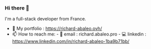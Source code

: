 ### Hi there 👋

I'm a full-stack developer from France.

- :briefcase: My portfolio : https://richard-abaleo.ovh/
- 📫 How to reach me: - :e-mail: email : richard.abaleo.pro
                       - :computer: linkedin : https://www.linkedin.com/in/richard-abaleo-1ba9b71bb/

<!--
**RichardAbaleo/RichardAbaleo** is a ✨ _special_ ✨ repository because its `README.md` (this file) appears on your GitHub profile.

Here are some ideas to get you started:

- 🔭 I’m currently working on ...
- 🌱 I’m currently learning ...
- 👯 I’m looking to collaborate on ...
- 🤔 I’m looking for help with ...
- 💬 Ask me about ...
- 📫 How to reach me: ...
- 😄 Pronouns: ...
- ⚡ Fun fact: ...
-->
